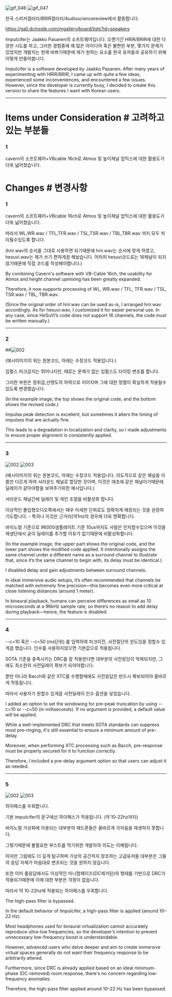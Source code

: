 
![gif_046](https://github.com/user-attachments/assets/7931c04d-c3ad-4cd5-8f58-84ee40d7bb83)
![gif_047](https://github.com/user-attachments/assets/3ea1cc5b-8bbc-4f92-9b61-71bab0252e3e)

한국 스피커갤러리/BRIR갤러리/Audiosciencereview에서 활동합니다.

https://gall.dcinside.com/mgallery/board/lists?id=speakers

Impulcifer는 Jaakko Pasanen의 소프트웨어입니다.
오랜기간 HRIR/BRIR에 대한 다양한 시도를 하고, 그러한 경험중에 꽤 많은 아이디어 혹은 불편한 부분, 몇가지 문제가 있었지만 개발자는 현재 바쁘기때문에 제가 원하는 요소를 한국 유저들과 공유하기 위해 이렇게 만들어봅니다.

Impulcifer is a software developed by Jaakko Pasanen.
After many years of experimenting with HRIR/BRIR, I came up with quite a few ideas, experienced some inconveniences, and encountered a few issues. However, since the developer is currently busy, I decided to create this version to share the features I want with Korean users.

-----------------------------------------------
# Items under Consideration # 고려하고 있는 부분들

### 1
cavern의 소프트웨어+VBcable 16ch로 Atmos 및 높이채널 업믹스에 대한 활용도가 더욱 넓어졌습니다.


# Changes # 변경사항


### 1 
cavern의 소프트웨어+VBcable 16ch로 Atmos 및 높이채널 업믹스에 대한 활용도가 더욱 넓어졌습니다.


따라서 WL,WR.wav / TFL,TFR.wav / TSL,TSR.wav / TBL,TBR.wav 까지 모두 처리될수있도록 합니다.


(hrir.wav의 순서를 그대로 사용하면 되기때문에 hrir.wav는 순서에 맞게 하였고, hesuvi.wav는 제가 쓰기 편하게끔 해놨습니다. 어차피 hesuvi코드로는 16채널이 되지않기때문에 직접 코드를 작성해야합니다.)

By combining Cavern's software with VB-Cable 16ch, the usability for Atmos and height channel upmixing has been greatly expanded.


Therefore, it now supports processing of WL, WR.wav / TFL, TFR.wav / TSL, TSR.wav / TBL, TBR.wav.


(Since the original order of hrir.wav can be used as-is, I arranged hrir.wav accordingly. As for hesuvi.wav, I customized it for easier personal use.
In any case, since HeSuVi’s code does not support 16 channels, the code must be written manually.)

-----------------------------------------------

### 2 
##![002](https://github.com/user-attachments/assets/f90fda17-ce6e-495c-8c04-370dedfa4f0f)

(예시이미지의 위는 원본코드, 아래는 수정코드 적용입니다.)


임펄스 피크감지는 뛰어나지만, 때로는 문제가 없는 임펄스도 타이밍 변조를 합니다.


그러한 부분은 정위감,선명도의 하락으로 이어지며 그에 대한 정렬이 확실하게 적용될수있도록 변경했습니다.

(In the example image, the top shows the original code, and the bottom shows the revised code.)


Impulse peak detection is excellent, but sometimes it alters the timing of impulses that are actually fine.


This leads to a degradation in localization and clarity, so I made adjustments to ensure proper alignment is consistently applied.

-----------------------------------------------

### 3 
![002](https://github.com/user-attachments/assets/fe8996ad-0998-406d-a9a1-4ef679809b64)
![003](https://github.com/user-attachments/assets/19127f81-ef8d-44c0-b601-55df5d3f0760)

(예시이미지의 위는 원본코드, 아래는 수정코드 적용입니다. 의도적으로 같은 채널을 이름만 다르게 하여 서라운드 채널로 할당한 것이며, 이것은 애초에 같은 채널이기때문에 딜레이가 같아야함을 보여주기위한 예시입니다.)


서라운드 채널간에 딜레이 및 게인 조절을 비활성화 합니다.


이상적인 몰입형오디오쪽에서는 매우 미세한 단위로도 정확하게 매칭되는 것을 권장하기도합니다. - 특히나 이것은 근거리(약1m)의 경우에 더욱 명확합니다.


바이노럴 기준으로 96000샘플레이트 기준 10us까지도 사람은 인지할수있으며 이것을 재생단에서 굳이 딜레이를 추가할 이유가 없기때문에 비활성화합니다.


(In the example image, the upper part shows the original code, and the lower part shows the modified code applied. It intentionally assigns the same channel under a different name as a surround channel to illustrate that, since it’s the same channel to begin with, its delay must be identical.)


I disabled delay and gain adjustments between surround channels.


In ideal immersive audio setups, it’s often recommended that channels be matched with extremely fine precision—this becomes even more critical at close listening distances (around 1 meter).


In binaural playback, humans can perceive differences as small as 10 microseconds at a 96kHz sample rate,
so there’s no reason to add delay during playback—hence, the feature is disabled.

-----------------------------------------------

### 4 

--c=10 혹은 --c=50 (ms단위) 를 입력하여 피크이전, 사전절단의 윈도잉을 정할수 있게끔 했습니다. 인수를 사용하지않으면 기본값으로 적용됩니다.


SOTA 기준을 충족시키는 DRC를 잘 적용한다면 대부분의 사전링잉이 억제되지만, 그래도 최소한의 사전딜레이 확보가 되어야합니다.


뿐만 아니라 Bacch와 같은 XTC를 수행할때에도 사전응답은 반드시 확보되어야 올바르게 작동됩니다.


따라서 사용자가 원할수 있게끔 사전딜레이 인수 옵션을 넣었습니다.

I added an option to set the windowing for pre-peak truncation by using --c=10 or --c=50 (in milliseconds). If no argument is provided, a default value will be applied.


While a well-implemented DRC that meets SOTA standards can suppress most pre-ringing, it's still essential to ensure a minimum amount of pre-delay.


Moreover, when performing XTC processing such as Bacch, pre-response must be properly secured for it to function correctly.


Therefore, I included a pre-delay argument option so that users can adjust it as needed.

-----------------------------------------------

### 5 
![002](https://github.com/user-attachments/assets/744a8dc5-61ab-4d0c-bec4-9b2e26711755)
![003](https://github.com/user-attachments/assets/b1e665b0-f0a9-44d1-9963-7179d1418516)

하이패스를 우회합니다.


기본 impulcifer의 문구에선 하이패스가 적용됩니다. (약 10-22hz까지)


바이노럴 가상화에 이용되는 대부분의 헤드폰들은 올바르게 극저음을 재생하지 못합니다.


그렇기때문에 불필요한 부스트를 막기위한 개발자의 의도는 이해됩니다.


하지만 그럼에도 더 깊게 탐구하며 가상의 공간까지 창조하는 고급유저들 대부분은 그들의 응답 자체가 마음대로 변조되는 것을 원하지 않습니다.


또한 이미 룸응답에서도 이상적인 미니멈페이즈(DC제거된)의 형태를 기반으로 DRC가 적용되기때문에 이에 대한 부분은 걱정이 없습니다.


따라서 약 10-22hz에 적용되는 하이패스를 우회합니다.


The high-pass filter is bypassed.


In the default behavior of Impulcifer, a high-pass filter is applied (around 10–22 Hz).


Most headphones used for binaural virtualization cannot accurately reproduce ultra-low frequencies,
so the developer’s intention to prevent unnecessary low-frequency boost is understandable.


However, advanced users who delve deeper and aim to create immersive virtual spaces generally do not want their frequency response to be arbitrarily altered.


Furthermore, since DRC is already applied based on an ideal minimum-phase (DC-removed) room response, there's no concern regarding low-frequency anomalies.


Therefore, the high-pass filter applied around 10–22 Hz has been bypassed.
